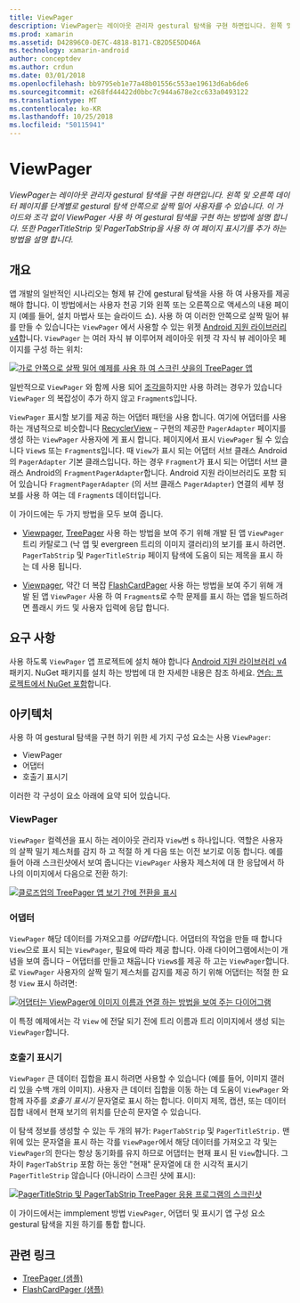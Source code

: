 ```yaml
---
title: ViewPager
description: ViewPager는 레이아웃 관리자 gestural 탐색을 구현 하면입니다. 왼쪽 및 오른쪽 데이터 페이지를 단계별로 gestural 탐색 안쪽으로 살짝 밀어 사용자를 수 있습니다. 이 가이드와 조각 없이 ViewPager 사용 하 여 gestural 탐색을 구현 하는 방법에 설명 합니다. 또한 PagerTitleStrip 및 PagerTabStrip을 사용 하 여 페이지 표시기를 추가 하는 방법을 설명 합니다.
ms.prod: xamarin
ms.assetid: D42896C0-DE7C-4818-B171-CB2D5E5DD46A
ms.technology: xamarin-android
author: conceptdev
ms.author: crdun
ms.date: 03/01/2018
ms.openlocfilehash: bb9795eb1e77a48b01556c553ae19613d6ab6de6
ms.sourcegitcommit: e268fd44422d0bbc7c944a678e2cc633a0493122
ms.translationtype: MT
ms.contentlocale: ko-KR
ms.lasthandoff: 10/25/2018
ms.locfileid: "50115941"
---
```

# <a name="viewpager"></a>ViewPager

_ViewPager는 레이아웃 관리자 gestural 탐색을 구현 하면입니다. 왼쪽 및 오른쪽 데이터 페이지를 단계별로 gestural 탐색 안쪽으로 살짝 밀어 사용자를 수 있습니다. 이 가이드와 조각 없이 ViewPager 사용 하 여 gestural 탐색을 구현 하는 방법에 설명 합니다. 또한 PagerTitleStrip 및 PagerTabStrip을 사용 하 여 페이지 표시기를 추가 하는 방법을 설명 합니다._

 
## <a name="overview"></a>개요

앱 개발의 일반적인 시나리오는 형제 뷰 간에 gestural 탐색을 사용 하 여 사용자를 제공 해야 합니다. 이 방법에서는 사용자 천공 기와 왼쪽 또는 오른쪽으로 액세스의 내용 페이지 (예를 들어, 설치 마법사 또는 슬라이드 쇼). 사용 하 여 이러한 안쪽으로 살짝 밀어 뷰를 만들 수 있습니다는 `ViewPager` 에서 사용할 수 있는 위젯 [Android 지원 라이브러리 v4](https://www.nuget.org/packages/Xamarin.Android.Support.v4/)합니다. `ViewPager` 는 여러 자식 뷰 이루어져 레이아웃 위젯 각 자식 뷰 레이아웃 페이지를 구성 하는 위치: 

[![가로 안쪽으로 살짝 밀어 예제를 사용 하 여 스크린 샷을의 TreePager 앱](images/01-intro-sml.png)](images/01-intro.png#lightbox)

일반적으로 `ViewPager` 와 함께 사용 되어 [조각을](https://developer.xamarin.com/guides/android/platform_features/fragments/)하지만 사용 하려는 경우가 있습니다 `ViewPager` 의 복잡성이 추가 하지 않고 `Fragment`s입니다.

`ViewPager` 표시할 보기를 제공 하는 어댑터 패턴을 사용 합니다. 여기에 어댑터를 사용 하는 개념적으로 비슷합니다 [RecyclerView](~/android/user-interface/layouts/recycler-view/index.md) &ndash; 구현의 제공한 `PagerAdapter` 페이지를 생성 하는 `ViewPager` 사용자에 게 표시 합니다. 페이지에서 표시 `ViewPager` 될 수 있습니다 `View`s 또는 `Fragment`s입니다. 때 `View`가 표시 되는 어댑터 서브 클래스 Android의 `PagerAdapter` 기본 클래스입니다. 하는 경우 `Fragment`가 표시 되는 어댑터 서브 클래스 Android의 `FragmentPagerAdapter`합니다. Android 지원 라이브러리도 포함 되어 있습니다 `FragmentPagerAdapter` (의 서브 클래스 `PagerAdapter`) 연결의 세부 정보를 사용 하 여는 데 `Fragment`s 데이터입니다. 

이 가이드에는 두 가지 방법을 모두 보여 줍니다. 

-   [Viewpager](~/android/user-interface/controls/view-pager/viewpager-and-views.md), [TreePager](https://developer.xamarin.com/samples/monodroid/UserInterface/TreePager/) 사용 하는 방법을 보여 주기 위해 개발 된 앱 `ViewPager` 트리 카탈로그 (낙 엽 및 evergreen 트리의 이미지 갤러리)의 보기를 표시 하려면. 
    `PagerTabStrip`  및 `PagerTitleStrip` 페이지 탐색에 도움이 되는 제목을 표시 하는 데 사용 됩니다.

-   [Viewpager](~/android/user-interface/controls/view-pager/viewpager-and-fragments.md), 약간 더 복잡 [FlashCardPager](https://developer.xamarin.com/samples/monodroid/UserInterface/TreePager/) 사용 하는 방법을 보여 주기 위해 개발 된 앱 `ViewPager` 사용 하 여 `Fragment`s로 수학 문제를 표시 하는 앱을 빌드하려면 플래시 카드 및 사용자 입력에 응답 합니다. 


## <a name="requirements"></a>요구 사항

사용 하도록 `ViewPager` 앱 프로젝트에 설치 해야 합니다 [Android 지원 라이브러리 v4](https://www.nuget.org/packages/Xamarin.Android.Support.v4/) 패키지. NuGet 패키지를 설치 하는 방법에 대 한 자세한 내용은 참조 하세요. [연습: 프로젝트에서 NuGet 포함](https://docs.microsoft.com/visualstudio/mac/nuget-walkthrough)합니다. 

 
## <a name="architecture"></a>아키텍처

사용 하 여 gestural 탐색을 구현 하기 위한 세 가지 구성 요소는 사용 `ViewPager`:

-   ViewPager
-   어댑터
-   호출기 표시기

이러한 각 구성이 요소 아래에 요약 되어 있습니다.



### <a name="viewpager"></a>ViewPager

`ViewPager` 컬렉션을 표시 하는 레이아웃 관리자 `View`번 s 하나입니다. 역할은 사용자의 살짝 밀기 제스처를 감지 하 고 적절 하 게 다음 또는 이전 보기로 이동 합니다. 예를 들어 아래 스크린샷에서 보여 줍니다는 `ViewPager` 사용자 제스처에 대 한 응답에서 하나의 이미지에서 다음으로 전환 하기: 

[![클로즈업의 TreePager 앱 보기 간에 전환을 표시](images/02-transition-sml.png)](images/02-transition.png#lightbox)


### <a name="adapter"></a>어댑터

`ViewPager` 해당 데이터를 가져오고를 *어댑터*합니다. 어댑터의 작업을 만들 때 합니다 `View`으로 표시 되는 `ViewPager`, 필요에 따라 제공 합니다. 아래 다이어그램에서는이 개념을 보여 줍니다 &ndash; 어댑터를 만들고 채웁니다 `View`s를 제공 하 고는 `ViewPager`합니다. 로 `ViewPager` 사용자의 살짝 밀기 제스처를 감지를 제공 하기 위해 어댑터는 적절 한 요청 `View` 표시 하려면: 

[![어댑터는 ViewPager에 이미지 이름과 연결 하는 방법을 보여 주는 다이어그램](images/03-adapter-sml.png)](images/03-adapter.png#lightbox)

이 특정 예제에서는 각 `View` 에 전달 되기 전에 트리 이름과 트리 이미지에서 생성 되는 `ViewPager`합니다. 



### <a name="pager-indicator"></a>호출기 표시기

`ViewPager` 큰 데이터 집합을 표시 하려면 사용할 수 있습니다 (예를 들어, 이미지 갤러리 있을 수백 개의 이미지). 사용자 큰 데이터 집합을 이동 하는 데 도움이 `ViewPager` 와 함께 자주를 *호출기 표시기* 문자열로 표시 하는 합니다. 이미지 제목, 캡션, 또는 데이터 집합 내에서 현재 보기의 위치를 단순히 문자열 수 있습니다. 

이 탐색 정보를 생성할 수 있는 두 개의 뷰가: `PagerTabStrip` 및 `PagerTitleStrip.` 맨 위에 있는 문자열을 표시 하는 각를 `ViewPager`에서 해당 데이터를 가져오고 각 및는 `ViewPager`의 한다는 항상 동기화를 유지 하므로 어댑터는 현재 표시 된 `View`합니다. 그 차이 `PagerTabStrip` 포함 하는 동안 "현재" 문자열에 대 한 시각적 표시기 `PagerTitleStrip` 않습니다 (아니라이 스크린 샷에 표시): 

[![PagerTitleStrip 및 PagerTabStrip TreePager 응용 프로그램의 스크린샷](images/04-comparison-sml.png)](images/04-comparison.png#lightbox)

이 가이드에서는 immplement 방법 `ViewPager`, 어댑터 및 표시기 앱 구성 요소 gestural 탐색을 지원 하기를 통합 합니다. 



## <a name="related-links"></a>관련 링크

- [TreePager (샘플)](https://developer.xamarin.com/samples/monodroid/UserInterface/TreePager)
- [FlashCardPager (샘플)](https://developer.xamarin.com/samples/monodroid/UserInterface/FlashCardPager)
